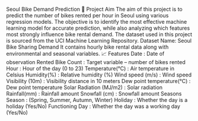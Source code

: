 Seoul Bike Demand Prediction
📌 Project Aim
The aim of this project is to predict the number of bikes rented per hour in Seoul using various regression models. The objective is to identify the most effective machine learning model for accurate prediction, while also analyzing which features most strongly influence bike rental demand.
The dataset used in this project is sourced from the UCI Machine Learning Repository.
Dataset Name: Seoul Bike Sharing Demand
It contains hourly bike rental data along with environmental and seasonal variables.
📈 Features
Date : Date of observation
Rented Bike Count :	Target variable – number of bikes rented
Hour : Hour of the day (0 to 23)
Temperature(°C) :	Air temperature in Celsius
Humidity(%) :	Relative humidity (%)
Wind speed (m/s) :	Wind speed
Visibility (10m) :	Visibility distance in 10 meters
Dew point temperature(°C) :	Dew point temperature
Solar Radiation (MJ/m2) :	Solar radiation
Rainfall(mm) :	Rainfall amount
Snowfall (cm) :	Snowfall amount
Seasons	Season : (Spring, Summer, Autumn, Winter)
Holiday :	Whether the day is a holiday (Yes/No)
Functioning Day :	Whether the day was a working day (Yes/No)
